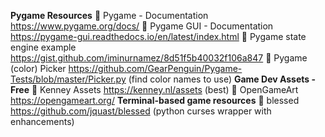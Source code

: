 __**Pygame Resources**__
:link: Pygame - Documentation <https://www.pygame.org/docs/>
:link: Pygame GUI - Documentation <https://pygame-gui.readthedocs.io/en/latest/index.html>
:link: Pygame state engine example <https://gist.github.com/iminurnamez/8d51f5b40032f106a847>
:link: Pygame (color) Picker <https://github.com/GearPenguin/Pygame-Tests/blob/master/Picker.py> (find color names to use)
__**Game Dev Assets - Free**__
:link: Kenney Assets <https://kenney.nl/assets> (best)
:link: OpenGameArt <https://opengameart.org/>
__**Terminal-based game resources**__
:link: blessed <https://github.com/jquast/blessed> (python curses wrapper with enhancements)